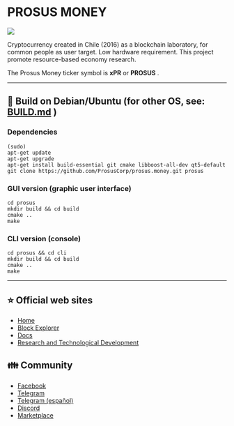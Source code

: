 
# PROSUS MONEY

<img src="http://prosus.money/wp-content/uploads/2021/03/splash.png">

Cryptocurrency created in Chile (2016) as a blockchain laboratory, for common people as user target. Low hardware requirement. This project promote resource-based economy research.

The Prosus Money ticker symbol is **xPR** or **PROSUS** .

----

## 💾 Build on Debian/Ubuntu (for other OS, see: [BUILD.md](BUILD.md) )


### Dependencies
```
(sudo)
apt-get update
apt-get upgrade
apt-get install build-essential git cmake libboost-all-dev qt5-default
git clone https://github.com/ProsusCorp/prosus.money.git prosus
```

### GUI version (graphic user interface)
```
cd prosus
mkdir build && cd build
cmake ..
make
```

### CLI version (console)
```
cd prosus && cd cli
mkdir build && cd build
cmake ..
make
```


----
## :star: Official web sites
* [Home](http://prosus.money)
* [Block Explorer](http://explorer.prosus.money)
* [Docs](http://wiki.prosus.money)
* [Research and Technological Development](http://prosuscorp.com)

## :family: Community
* [Facebook](https://www.facebook.com/groups/prosus.money)
* [Telegram](https://t.me/prosus_money)
* [Telegram (español)](https://t.me/prosus)
* [Discord](https://discord.com/channels/395402947971776515/713085376209616907)
* [Marketplace](https://prosus.dinova.cl)
